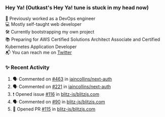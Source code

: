 ### Hey Ya! (Outkast's Hey Ya! tune is stuck in my head now)

💼 Previously worked as a DevOps engineer  
💻 Mostly self-taught web developer  
🛠️ Currently bootstrapping my own project  
📚 Preparing for AWS Certified Solutions Architect Associate and Certified Kubernetes Application Developer  
📬 You can reach me on [Twitter](https://twitter.com/LoriKarikari)  

### ✨ Recent Activity

<!--START_SECTION:activity-->
1. 🗣 Commented on [#463](https://github.com//iaincollins/next-auth/issues/463) in [iaincollins/next-auth](https://github.com//iaincollins/next-auth)
2. 🗣 Commented on [#221](https://github.com//iaincollins/next-auth/issues/221) in [iaincollins/next-auth](https://github.com//iaincollins/next-auth)
3. ❗️ Opened issue [#116](https://github.com//blitz-js/blitzjs.com/issues/116) in [blitz-js/blitzjs.com](https://github.com//blitz-js/blitzjs.com)
4. 🗣 Commented on [#90](https://github.com//blitz-js/blitzjs.com/issues/90) in [blitz-js/blitzjs.com](https://github.com//blitz-js/blitzjs.com)
5. 💪 Opened PR [#115](https://github.com//blitz-js/blitzjs.com/pull/115) in [blitz-js/blitzjs.com](https://github.com//blitz-js/blitzjs.com)
<!--END_SECTION:activity-->
